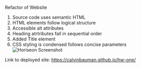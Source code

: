 Refactor of Website
1. Source code uses semantic HTML
2. HTML elements follow logical structure
3. Accessible alt attributes
4. Heading atrtributes fall in sequential order
5. Added Title element
6. CSS styling is condensed follows concise parameters
![Horiseon Screenshot](https://user-images.githubusercontent.com/108315965/178404299-166a8e4f-90fe-47f7-9ca0-1f93262a1f38.png)

Link to deployed site: https://calvinbauman.github.io/hw-one/ 